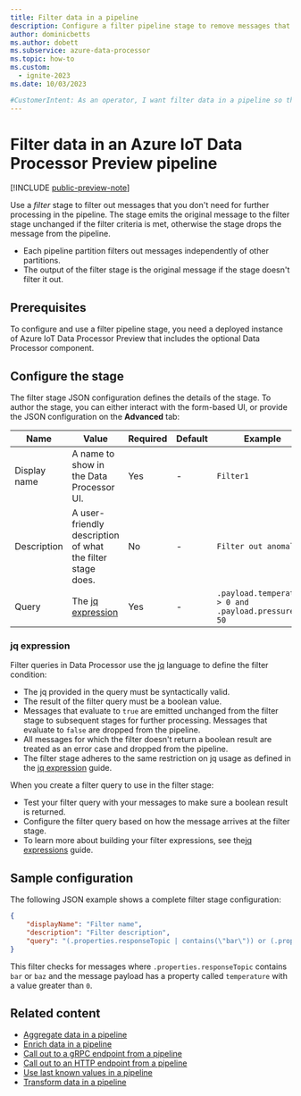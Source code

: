```yaml
---
title: Filter data in a pipeline
description: Configure a filter pipeline stage to remove messages that aren't needed for further processing and to avoid sending unnecessary data to cloud services using Azure IoT Data Processor Preview.
author: dominicbetts
ms.author: dobett
ms.subservice: azure-data-processor
ms.topic: how-to
ms.custom:
  - ignite-2023
ms.date: 10/03/2023

#CustomerIntent: As an operator, I want filter data in a pipeline so that I can remove messages that I don't need from the data processing pipeline.
---
```


# Filter data in an Azure IoT Data Processor Preview pipeline

[!INCLUDE [public-preview-note](../includes/public-preview-note.md)]

Use a _filter_ stage to filter out messages that you don't need for further processing in the pipeline. The stage emits the original message to the filter stage unchanged if the filter criteria is met, otherwise the stage drops the message from the pipeline.

- Each pipeline partition filters out messages independently of other partitions.
- The output of the filter stage is the original message if the stage doesn't filter it out.

## Prerequisites

To configure and use a filter pipeline stage, you need a deployed instance of Azure IoT Data Processor Preview that includes the optional Data Processor component.

## Configure the stage

The filter stage JSON configuration defines the details of the stage. To author the stage, you can either interact with the form-based UI, or provide the JSON configuration on the **Advanced** tab:

| Name | Value | Required | Default | Example |
| --- | --- | --- | --- | --- |
| Display name  | A name to show in the Data Processor UI.  | Yes | -  | `Filter1` |
| Description | A user-friendly description of what the filter stage does.  | No | -  | `Filter out anomalies` |
| Query | The [jq expression](#jq-expression)  | Yes | - | `.payload.temperature > 0 and .payload.pressure < 50` |

### jq expression

Filter queries in Data Processor use the [jq](concept-jq.md) language to define the filter condition:

- The jq provided in the query must be syntactically valid.
- The result of the filter query must be a boolean value.
- Messages that evaluate to `true` are emitted unchanged from the filter stage to subsequent stages for further processing. Messages that evaluate to `false` are dropped from the pipeline.
- All messages for which the filter doesn't return a boolean result are treated as an error case and dropped from the pipeline.
- The filter stage adheres to the same restriction on jq usage as defined in the [jq expression](concept-jq-expression.md) guide.

When you create a filter query to use in the filter stage:

- Test your filter query with your messages to make sure a boolean result is returned.
- Configure the filter query based on how the message arrives at the filter stage.  
- To learn more about building your filter expressions, see the[jq expressions](concept-jq-expression.md) guide.

## Sample configuration

The following JSON example shows a complete filter stage configuration:

```json
{ 
    "displayName": "Filter name", 
    "description": "Filter description", 
    "query": "(.properties.responseTopic | contains(\"bar\")) or (.properties.responseTopic | contains(\"baz\")) and (.payload | has(\"temperature\")) and (.payload.temperature > 0)"
}
```

This filter checks for messages where `.properties.responseTopic` contains `bar` or `baz` and the message payload has a property called `temperature` with a value greater than `0`.

## Related content

- [Aggregate data in a pipeline](howto-configure-aggregate-stage.md)
- [Enrich data in a pipeline](howto-configure-enrich-stage.md)
- [Call out to a gRPC endpoint from a pipeline](howto-configure-grpc-callout-stage.md)
- [Call out to an HTTP endpoint from a pipeline](howto-configure-http-callout-stage.md)
- [Use last known values in a pipeline](howto-configure-lkv-stage.md)
- [Transform data in a pipeline](howto-configure-transform-stage.md)
